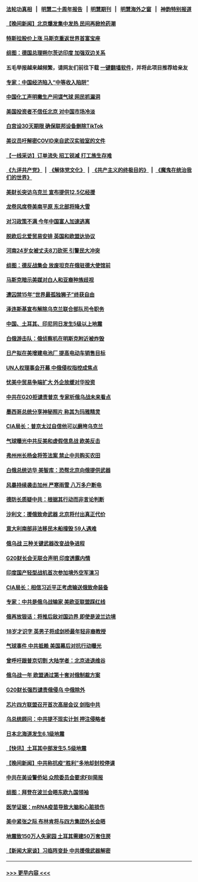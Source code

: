 #### [法轮功真相](https://github.com/gfw-breaker/truth/blob/master/README.md?t=0) &nbsp;&nbsp;|&nbsp;&nbsp; [明慧二十周年报告](https://github.com/gfw-breaker/mh-reports/blob/master/README.md?t=0) &nbsp;&nbsp;|&nbsp;&nbsp;[明慧期刊](https://github.com/gfw-breaker/mh-qikan) &nbsp;&nbsp;|&nbsp;&nbsp; [明慧海外之窗](https://github.com/gfw-breaker/mh-news/blob/master/README.md?t=0) &nbsp;&nbsp;|&nbsp;&nbsp; [神韵特别报道](https://github.com/gfw-breaker/mh-news/blob/master/shenyun.md?t=0)
#### [【晚间新闻】北京爆发集中发热 民间再掀抢药潮](../pages/nsc418/n13939979.md?t=02282143) 
#### [特斯拉股价上涨 马斯克重返世界首富宝座](../pages/nsc418/n13939921.md?t=02282143) 
#### [组图：德国总理朔尔茨访印度 加强双边关系](../pages/nsc418/n13939378.md?t=02282143) 
#### 五毛举报越来越频繁，请网友们前往下载 [一键翻墙软件](https://github.com/gfw-breaker/ssr-accounts)，并将此项目推荐给亲友
#### [专家：中国经济陷入“中等收入陷阱”](../pages/nsc418/n13939866.md?t=02282143) 
#### [中国化工声明撇生产间谍气球 网民抓漏洞](../pages/nsc418/n13939736.md?t=02282143) 
#### [美国投资者不信任北京 对中国市场冷淡](../pages/nsc418/n13939811.md?t=02282143) 
#### [白宫设30天期限 确保联邦设备删除TikTok](../pages/nsc418/n13939726.md?t=02282143) 
#### [美议员吁解密COVID来自武汉实验室的文件](../pages/nsc418/n13939562.md?t=02282143) 
#### [【一线采访】订单流失 招工锐减 打工族生存难](../pages/nsc418/n13939333.md?t=02282143) 
#### [《九评共产党》](https://github.com/begood0513/9ping.md/blob/master/README.md) &nbsp;|&nbsp; [《解体党文化》](../../../../jtdwh.md/blob/master/README.md)  &nbsp;|&nbsp; [《共产主义的终极目的》](../../../../gczydzjmd.md/blob/master/README.md) &nbsp;|&nbsp; [《魔鬼在统治我们的世界》](../../../../mgztzwmdsj.md/blob/master/README.md) 
#### [美财长突访乌克兰 宣布提供12.5亿经援](../pages/nsc418/n13939563.md?t=02282143) 
#### [龙卷风席卷美南平原 东北部将降大雪](../pages/nsc418/n13939509.md?t=02282143) 
#### [对习政策不满 今年中国富人加速逃离](../pages/nsc418/n13939543.md?t=02282143) 
#### [脱欧后北爱贸易安排 英国和欧盟达协议](../pages/nsc418/n13939399.md?t=02282143) 
#### [河南24岁女被丈夫8刀砍死 引警民大冲突](../pages/nsc418/n13939491.md?t=02282143) 
#### [组图：德反战集会 放废坦克在俄驻德大使馆前](../pages/nsc418/n13939305.md?t=02282143) 
#### [马斯克暗示美媒对白人和亚裔种族歧视](../pages/nsc418/n13939492.md?t=02282143) 
#### [遭囚禁15年“世界最孤独狮子”终获自由](../pages/nsc418/n13939260.md?t=02282143) 
#### [泽连斯基宣布解除乌克兰联合部队司令职务](../pages/nsc418/n13939464.md?t=02282143) 
#### [中国、土耳其、印尼同日发生5级以上地震](../pages/nsc418/n13939363.md?t=02282143) 
#### [白俄游击队：俄侦察机在明斯克附近被炸毁](../pages/nsc418/n13939375.md?t=02282143) 
#### [日产拟在美增建电池厂 提高电动车销售目标](../pages/nsc418/n13939283.md?t=02282143) 
#### [UN人权理事会开幕 中俄侵权指控成焦点](../pages/nsc418/n13939242.md?t=02282143) 
#### [忧美中贸易争端扩大 外企放缓对华投资](../pages/nsc418/n13939110.md?t=02282143) 
#### [中共在G20拒谴责普京 专家析俄乌战未来看点](../pages/nsc418/n13936652.md?t=02282143) 
#### [墨西哥总统分享神秘照片 称其为玛雅精灵](../pages/nsc418/n13939087.md?t=02282143) 
#### [CIA局长：普京太过自信他可以磨垮乌克兰](../pages/nsc418/n13939042.md?t=02282143) 
#### [气球曝光中共反美和虚假信息战 欧美反击](../pages/nsc418/n13938863.md?t=02282143) 
#### [弗州州长杨金将签法案 禁止中共购买农田](../pages/nsc418/n13938901.md?t=02282143) 
#### [白俄总统访华 美智库：恐帮北京向俄提供武器](../pages/nsc418/n13938888.md?t=02282143) 
#### [风暴持续袭击加州 严寒雨雪 八万多户断电](../pages/nsc418/n13938873.md?t=02282143) 
#### [德防长质疑中共：根据其行动而非言论判断](../pages/nsc418/n13938864.md?t=02282143) 
#### [沙利文：援俄致命武器 北京将付出真正代价](../pages/nsc418/n13937636.md?t=02282143) 
#### [意大利南部非法移民木船撞毁 59人遇难](../pages/nsc418/n13938813.md?t=02282143) 
#### [俄乌战 三种关键武器改变战争进程](../pages/nsc418/n13938817.md?t=02282143) 
#### [G20财长会无联合声明 印度透露内情](../pages/nsc418/n13938460.md?t=02282143) 
#### [印度国产轻型战机首次参加境外空军演习](../pages/nsc418/n13938693.md?t=02282143) 
#### [CIA局长：相信习近平正考虑输送俄致命装备](../pages/nsc418/n13938427.md?t=02282143) 
#### [专家：中共是俄乌战输家 美欧亚联盟踩红线](../pages/nsc418/n13937688.md?t=02282143) 
#### [俄再放狠话：将推后敌对国边界 即使是波兰边境](../pages/nsc418/n13938319.md?t=02282143) 
#### [18岁才识字 英男子将成剑桥最年轻非裔教授](../pages/nsc418/n13938001.md?t=02282143) 
#### [气球事件 中共抵赖 美国幕后对抗行动曝光](../pages/nsc418/n13938261.md?t=02282143) 
#### [曾呼吁跟普京切割 大陆学者：北京进退维谷](../pages/nsc418/n13938226.md?t=02282143) 
#### [俄乌战一年 欧盟通过第十套对俄制裁方案](../pages/nsc418/n13938233.md?t=02282143) 
#### [G20财长强烈谴责俄侵乌 中俄除外](../pages/nsc418/n13938118.md?t=02282143) 
#### [芯片四方联盟召开首次高层会议 剑指中共](../pages/nsc418/n13938194.md?t=02282143) 
#### [乌总统顾问：中共提不现实计划 押注侵略者](../pages/nsc418/n13938202.md?t=02282143) 
#### [日本北海道发生6.1级地震](../pages/nsc418/n13938174.md?t=02282143) 
#### [【快讯】土耳其中部发生5.5级地震](../pages/nsc418/n13938111.md?t=02282143) 
#### [【晚间新闻】中共称抗疫“胜利”多地却封校停课](../pages/nsc418/n13938036.md?t=02282143) 
#### [中共在美设警侨站 众院委员会要求FBI简报](../pages/nsc418/n13938015.md?t=02282143) 
#### [组图：拜登在波兰会晤东欧九国领袖](../pages/nsc418/n13937306.md?t=02282143) 
#### [医学证据：mRNA疫苗导致大脑和心脏损伤](../pages/nsc418/n13937706.md?t=02282143) 
#### [美中紧张之际 布林肯将与四方集团外长会晤](../pages/nsc418/n13937844.md?t=02282143) 
#### [地震致150万人失家园 土耳其需建50万套住房](../pages/nsc418/n13937750.md?t=02282143) 
#### [【新闻大家谈】习临阵变卦 中共援俄武器解密](../pages/nsc418/n13937713.md?t=02282143) 

----
#### [ >>> 更早内容 <<< ](../indexes/nsc418-earlier.md)
